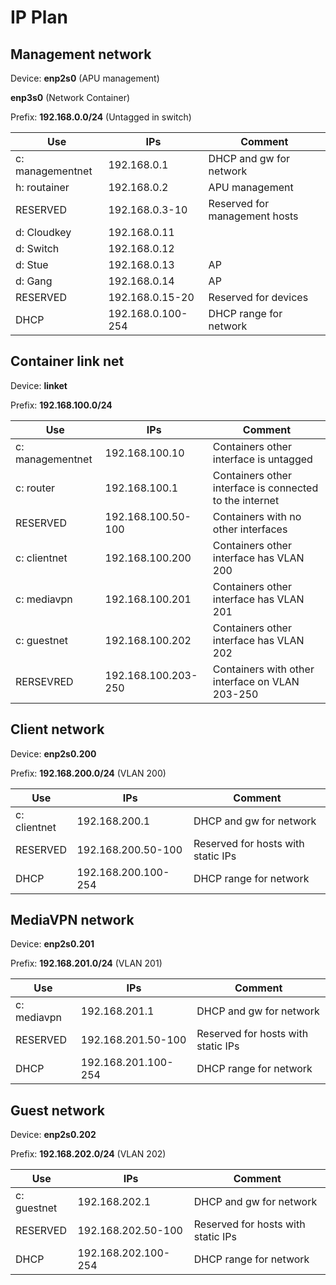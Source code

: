 # IP Plan

## Management network

Device: **enp2s0** (APU management)

**enp3s0** (Network Container)

Prefix: **192.168.0.0/24** (Untagged in switch)

| Use | IPs | Comment |
| - | - | - |
| c: managementnet | 192.168.0.1 | DHCP and gw for network |
| h: routainer | 192.168.0.2 | APU management |
| RESERVED | 192.168.0.3-10 | Reserved for management hosts |
| d: Cloudkey | 192.168.0.11 | |
| d: Switch | 192.168.0.12 | |
| d: Stue | 192.168.0.13 | AP |
| d: Gang | 192.168.0.14 | AP |
| RESERVED | 192.168.0.15-20 | Reserved for devices |
| DHCP | 192.168.0.100-254 | DHCP range for network |

## Container link net

Device: **linket**

Prefix: **192.168.100.0/24**

| Use | IPs | Comment |
| - | - | - |
| c: managementnet | 192.168.100.10 | Containers other interface is untagged |
| c: router | 192.168.100.1 | Containers other interface is connected to the internet |
| RESERVED | 192.168.100.50-100 | Containers with no other interfaces |
| c: clientnet | 192.168.100.200 | Containers other interface has VLAN 200 |
| c: mediavpn | 192.168.100.201 | Containers other interface has VLAN 201 |
| c: guestnet | 192.168.100.202 | Containers other interface has VLAN 202 |
| RERSEVRED | 192.168.100.203-250 | Containers with other interface on VLAN 203-250 |

## Client network

Device: **enp2s0.200**

Prefix: **192.168.200.0/24** (VLAN 200)

| Use | IPs | Comment |
| - | - | - |
| c: clientnet | 192.168.200.1 | DHCP and gw for network |
| RESERVED | 192.168.200.50-100 | Reserved for hosts with static IPs |
| DHCP | 192.168.200.100-254 | DHCP range for network |

## MediaVPN network

Device: **enp2s0.201**

Prefix: **192.168.201.0/24** (VLAN 201)

| Use | IPs | Comment |
| - | - | - |
| c: mediavpn | 192.168.201.1 | DHCP and gw for network |
| RESERVED | 192.168.201.50-100 | Reserved for hosts with static IPs |
| DHCP | 192.168.201.100-254 | DHCP range for network |

## Guest network

Device: **enp2s0.202**

Prefix: **192.168.202.0/24** (VLAN 202)

| Use | IPs | Comment |
| - | - | - |
| c: guestnet | 192.168.202.1 | DHCP and gw for network |
| RESERVED | 192.168.202.50-100 | Reserved for hosts with static IPs |
| DHCP | 192.168.202.100-254 | DHCP range for network |
